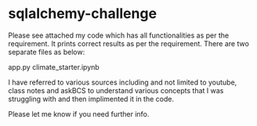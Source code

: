 # sqlalchemy-challenge
Please see attached my code which has all functionalities as per the requirement. It prints correct results as per the requirement. There are two separate files as below:

app.py 
climate_starter.ipynb

I have referred to various sources including and not limited to youtube, class notes and askBCS to understand various concepts that I was struggling with and then implimented it in the code.

Please let me know if you need further info.
